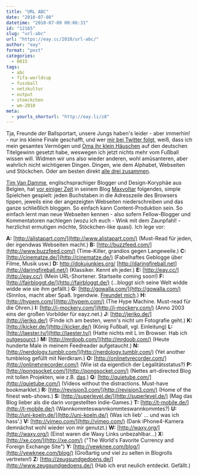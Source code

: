 ```yaml
---
title: "URL ABC"
date: "2010-07-08"
datetime: "2010-07-09 00:06:31"
id: "12165"
slug: "url-abc"
url: "https://eay.cc/2010/url-abc/"
author: "eay"
format: "post"
categories:
  - 0815
tags:
  - abc
  - fifa-worldcup
  - fussball
  - netzkultur
  - output
  - stoeckchen
  - wm-2010
meta:
  - yourls_shorturl: "http://eay.li/z8"
---
```


Tja, Freunde _der_ Ballsportart, unsere Jungs haben's leider - aber immerhin! - nur ins kleine Finale geschafft, und wer [mir bei Twitter folgt](http://twitter.com/Eay), weiß, dass ich mein gesamtes Vermögen und [Oma ihr klein Häuschen](http://ingeb.org/Lieder/wirversa.html) auf den deutschen Titelgewinn gesetzt habe, weswegen ich jetzt nichts mehr vom Fußball wissen will. Widmen wir uns also wieder anderen, wohl amüsanteren, aber wahrlich nicht wichtigeren Dingen. Dingen, wie dem Alphabet, Webseiten und Stöckchen. Oder am besten direkt [alle drei zusammen](http://www.youtube.com/watch?v=Mk-aiB9AQt4 "Raab-Link, sorry.").

[Tim Van Damme](http://timvandamme.com/), englischsprachiger Blogger und Design-Koryphäe aus Belgien, hat [vor einiger Zeit](http://2009.maxvoltar.com/articles/url-abc) in seinem Blog [Maxvoltar](http://maxvoltar.com/) folgendes, simple Spielchen gespielt: jeden Buchstaben in die Adresszeile des Browsers tippen, jeweils eine der angezeigten Webseiten niederschreiben und das ganze schließlich bloggen. So einfach kann Content-Produktion sein. So einfach lernt man neue Webseiten kennen - also sofern Fellow-Blogger und Kommentatoren nachlegen (wozu ich euch - Wink mit dem Zaunpfahl! - herzlichst ermutigen möchte, Stöckchen-like quasi). Ich lege vor:

**A:** [http://alistapart.com/](http://www.alistapart.com/) (Must-Read für jeden, der irgendwas Webseiten macht.) **B:** [http://buzzfeed.com/](http://www.buzzfeed.com/) (Time-Killer, grandios gegen Langeweile.) **C:** [http://cinematze.de/](http://cinematze.de/) (Fabelhaftes Geblogge über Filme, Musik usw.) **D:** http://dokujunkies.org/ [http://daringfireball.net](http://daringfireball.net/) (Klassiker. Kennt eh jeder.) **E:** [http://eay.cc/](http://eay.cc/) (Mein URL-Shortener. Startseite coming soon!) **F:** [http://fairbloggt.de/](http://fairbloggt.de/) (...bloggt sich seine Welt widde widde wie sie ihm gefällt.) **G:** [http://gowalla.com/](http://gowalla.com/) (Sinnlos, macht aber Spaß. Irgendwie. [Freundet mich](http://gowalla.com/eay).) **H:** [http://hypem.com/](http://hypem.com/) (The Hype Machine. Must-read für die Ohren.) **I:** [http://i-mockery.com/](http://i-mockery.com/) (Anno 2003 eins der großen Vorbilder für eayz.net.) **J:** [http://jeriko.de/](http://jeriko.de/) (Finde ich am besten, wenn's nicht um Fotografie geht.) **K:** [http://kicker.de/](http://kicker.de/) (König Fußball, vgl. Einleitung) **L:** [http://laester.tv/](http://laester.tv/) (Hatte nichts mit L im Browser. Hab ich [outgesourct](http://twitter.com/Eay/status/18065599975).) **M:** [http://mrdoob.com/](http://mrdoob.com/) (Heute hunderte Male in meinem Feedreader aufgetaucht.) **N:** [http://nerdology.tumblr.com/](http://nerdology.tumblr.com/) (Yet another tumblelog gefüllt mit Nerdkram.) **O:** [http://onlinetvrecorder.com/](http://onlinetvrecorder.com/) (Wie ist da eigentlich der Legalitätsstatus?) **P:** [http://pongsocket.com/](http://pongsocket.com/) (Nettes art-directed Blog mit tollen Projekten, wie z.B. [das](http://pongsocket.com/tweetnest/).) **Q:** [http://quietube.com/](http://quietube.com/) (Videos without the distractions. Must-have bookmarklet.) **R:** [http://revision3.com/](http://revision3.com/) (Home of the finest web-shows.) **S:** [http://superlevel.de/](http://superlevel.de/) (Mag das Blog lieber als die darin vorgestellten Indie-Games.) **T:** [http://t-mobile.de/](http://t-mobile.de/) (Wannkommteswannkommteswannkommtes?) **U:** [http://uni-koeln.de/](http://uni-koeln.de/) (Was ich lieb' ... und was ich hass'.) **V:** [http://vimeo.com/](http://vimeo.com/) (Dank iPhone4-Kamera demnächst wohl wieder von mir genutzt.) **W:** [http://waxy.org/](http://waxy.org/) (Einst waren die Waxy Links unbezahlbar...) **X:** [http://xe.com/](http://xe.com/) ("The World's Favorite Currency and Foreign Exchange Site") **Y:** [http://yewknee.com/blog/](http://yewknee.com/blog/) (Großartig und viel zu selten in Blogrolls vertreten!) **Z:** [http://zeugsundgedoens.de/](http://www.zeugsundgedoens.de/) (Hab ich erst neulich entdeckt. Gefällt.)
